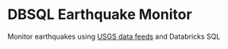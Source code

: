 # DBSQL Earthquake Monitor

Monitor earthquakes using [USGS data feeds](https://earthquake.usgs.gov/earthquakes/feed/v1.0/geojson.php) and Databricks SQL